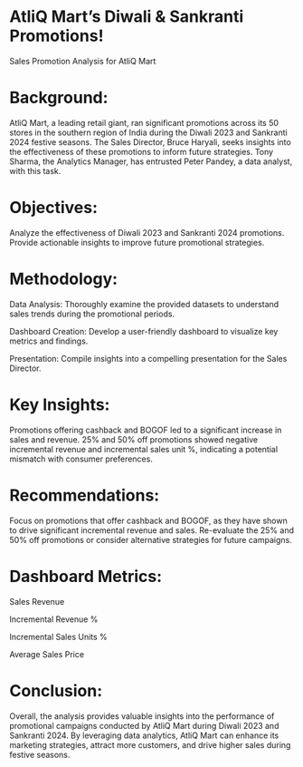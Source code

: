 # AtliQ Mart’s Diwali & Sankranti Promotions!
Sales Promotion Analysis for AtliQ Mart

# Background:
AtliQ Mart, a leading retail giant, ran significant promotions across its 50 stores in the southern region of India during the Diwali 2023 and Sankranti 2024 festive seasons. The Sales Director, Bruce Haryali, seeks insights into the effectiveness of these promotions to inform future strategies. Tony Sharma, the Analytics Manager, has entrusted Peter Pandey, a data analyst, with this task.

# Objectives:
Analyze the effectiveness of Diwali 2023 and Sankranti 2024 promotions.
Provide actionable insights to improve future promotional strategies.

# Methodology:

Data Analysis: Thoroughly examine the provided datasets to understand sales trends during the promotional periods.

Dashboard Creation: Develop a user-friendly dashboard to visualize key metrics and findings.

Presentation: Compile insights into a compelling presentation for the Sales Director.

# Key Insights:
Promotions offering cashback and BOGOF led to a significant increase in sales and revenue.
25% and 50% off promotions showed negative incremental revenue and incremental sales unit %, indicating a potential mismatch with consumer preferences.

# Recommendations:
Focus on promotions that offer cashback and BOGOF, as they have shown to drive significant incremental revenue and sales.
Re-evaluate the 25% and 50% off promotions or consider alternative strategies for future campaigns.

# Dashboard Metrics:
Sales Revenue

Incremental Revenue %

Incremental Sales Units %

Average Sales Price

# Conclusion:
Overall, the analysis provides valuable insights into the performance of promotional campaigns conducted by AtliQ Mart during Diwali 2023 and Sankranti 2024. By leveraging data analytics, AtliQ Mart can enhance its marketing strategies, attract more customers, and drive higher sales during festive seasons.
